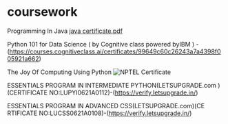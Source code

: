 # coursework

Programming In Java
[java certificate.pdf](https://github.com/SVSG21/coursework/files/11860169/java.certificate.pdf)


Python 101 for Data Science (
by Cognitive class powered
byIBM ) -(https://courses.cognitiveclass.ai/certificates/99649c60c26243a7a4398f005921a662)

The Joy Of Computing Using Python
![NPTEL Certificate](https://github.com/SVSG21/coursework/assets/85582946/28d93139-ca89-4eb5-834c-c7585fe2d50c)


ESSENTIALS PROGRAM IN
INTERMEDIATE
PYTHON(LETSUPGRADE.com
)(CERTIFICATE
NO:LUPYI0621A0112)-(https://verify.letsupgrade.in/)


ESSENTIALS PROGRAM IN
ADVANCED CSS(LETSUPGRADE.com)(CE
RTIFICATE
NO:LUCSS0621A0108)-(https://verify.letsupgrade.in/)

